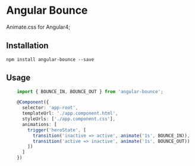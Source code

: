 Angular Bounce
=========

Animate.css for Angular4;

## Installation

  `npm install angular-bounce --save`

## Usage

```typescript
    import { BOUNCE_IN, BOUNCE_OUT } from 'angular-bounce';

    @Component({
      selector: 'app-root',
      templateUrl: './app.component.html',
      styleUrls: ['./app.component.css'],
      animations: [
        trigger('heroState', [
          transition('inactive => active', animate('1s', BOUNCE_IN)),
          transition('active => inactive', animate('1s', BOUNCE_OUT))
        ])
      ]
    })

```
